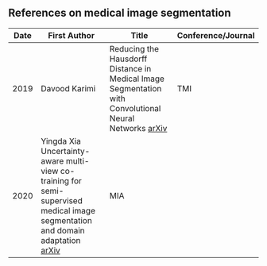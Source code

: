 ## References on medical image segmentation

Date	| First Author	| Title	| Conference/Journal
---- |-----------| --------------------| -------------
2019 |Davood Karimi | Reducing the Hausdorff Distance in Medical Image Segmentation with Convolutional Neural Networks [arXiv](https://arxiv.org/abs/1904.10030) | TMI
2020 | Yingda Xia Uncertainty-aware multi-view co-training for semi-supervised medical image segmentation and domain adaptation [arXiv](https://arxiv.org/abs/2006.16806) | MIA

